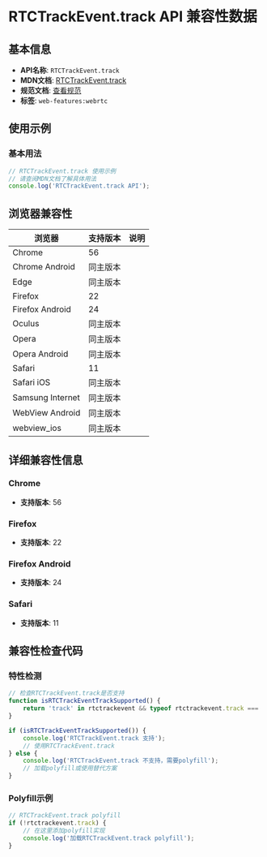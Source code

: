 # RTCTrackEvent.track API 兼容性数据

## 基本信息

- **API名称**: `RTCTrackEvent.track`
- **MDN文档**: [RTCTrackEvent.track](https://developer.mozilla.org/docs/Web/API/RTCTrackEvent/track)
- **规范文档**: [查看规范](https://w3c.github.io/webrtc-pc/#dom-rtctrackevent-track)
- **标签**: `web-features:webrtc`

## 使用示例

### 基本用法

```javascript
// RTCTrackEvent.track 使用示例
// 请查阅MDN文档了解具体用法
console.log('RTCTrackEvent.track API');
```

## 浏览器兼容性

| 浏览器 | 支持版本 | 说明 |
|--------|----------|------|
| Chrome | 56 |  |
| Chrome Android | 同主版本 |  |
| Edge | 同主版本 |  |
| Firefox | 22 |  |
| Firefox Android | 24 |  |
| Oculus | 同主版本 |  |
| Opera | 同主版本 |  |
| Opera Android | 同主版本 |  |
| Safari | 11 |  |
| Safari iOS | 同主版本 |  |
| Samsung Internet | 同主版本 |  |
| WebView Android | 同主版本 |  |
| webview_ios | 同主版本 |  |

## 详细兼容性信息

### Chrome

- **支持版本**: 56

### Firefox

- **支持版本**: 22

### Firefox Android

- **支持版本**: 24

### Safari

- **支持版本**: 11

## 兼容性检查代码

### 特性检测

```javascript
// 检查RTCTrackEvent.track是否支持
function isRTCTrackEventTrackSupported() {
    return 'track' in rtctrackevent && typeof rtctrackevent.track === 'function';
}

if (isRTCTrackEventTrackSupported()) {
    console.log('RTCTrackEvent.track 支持');
    // 使用RTCTrackEvent.track
} else {
    console.log('RTCTrackEvent.track 不支持，需要polyfill');
    // 加载polyfill或使用替代方案
}
```

### Polyfill示例

```javascript
// RTCTrackEvent.track polyfill
if (!rtctrackevent.track) {
    // 在这里添加polyfill实现
    console.log('加载RTCTrackEvent.track polyfill');
}
```

